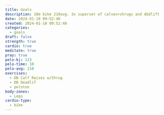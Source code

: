 ```yaml
---
title: Goals
description: 10m bike 210avg. 3x superset of calves+shrugs and dbdlift 50lbs both. About 8-10 reps each.
date: 2024-01-10 09:52:40
created: 2024-01-10 09:52:40
categories:
  - goals
draft: false
strength: true
cardio: true
meditate: true
pray: true
pelo-kj: 123
pelo-time: 10
pelo-avg: 210
exercises:
  - DB Calf Raises w/Shrug
  - DB Deadlif
  - peloton
body-zones:
  - Legs
cardio-type:
  - bike
---
```

